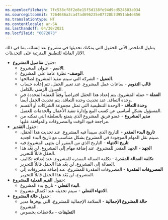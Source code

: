 ```yaml
---
ms.openlocfilehash: 7fc538cf8f2e8e15f5d138fe94d9cd524503a034
ms.sourcegitcommit: 7264686a3ca47ad696235e87720b7d951ab4e856
ms.translationtype: HT
ms.contentlocale: ar-SA
ms.lasthandoff: 04/30/2021
ms.locfileid: "6072873"
---
```

يتناول الملخص الآتي الحقول التي يمكنك تحديثها في مشروع بعد إنشائه، بما في ذلك الآثار القابلة للتطبيق المترتبة على التحديثات.

- حقول **تفاصيل المشروع**:
    - **الاسم** - عنوان المشروع.
    - **الوصف**- نظرة عامة على المشروع.
    - **العميل** - الشركة التي سيتم تنفيذ المشروع لصالحها.
    - **قالب التقويم** - ساعات عمل المشروع. عند تغيير الحقل، تتم إعادة حساب الجدول الزمني بالكامل.
    - **العملة** – عملة المشروع. يتم إعداد هذا الحقل افتراضياً وفقاً للعملة المحددة في وحدة التعاقد. عند تحديث وحدة التعاقد، يتم تحديث الحقل أيضاً.
    - **وحدة التعاقد** - الوحدة التنظيمية التي تمثل مجموعة الشركات أو القسم المسؤول بشكلٍ أساسي عن كسب البيع وإدارة تنفيذ الأعمال والخدمات للعميل.
    - **مدير المشروع** - عضو فريق المشروع الذي يتمتع بالسلطة التي تمكنه من مراجعة قيود الوقت والمصروفات والموافقة عليها.
- حقول **التقدير**:
    - **تاريخ البدء المقدر** - التاريخ الذي سيبدأ فيه المشروع. عند تحديث هذا الحقل، سيتم نقل المهام الموجودة في المشروع بشكل متناسب مع تاريخ البدء الجديد.
    - **تاريخ الانتهاء** - التاريخ الذي من المقرر أن ينتهي المشروع فيه.
    - **الجهد** - الجهد المقدر للمشروع. عند إضافة مهام إلى المشروع، لن يَعُد هذا الحقل قابلاً للتحرير.
    - **تكلفة العمالة المقدرة** - تكلفة العمالة المقدرة للمشروع. عند إضافة تكاليف العمالة إلى المشروع، لن يَعُد هذا الحقل قابلاً للتحرير.
    - **المصروفات المقدرة** - المصروفات المقدرة للمشروع. عند إضافة مصروفات إلى المشروع، لن يَعُد هذا الحقل قابلاً للتحرير.
- حقول **القيم الفعلية للمشروع**:
    - **البدء الفعلي** - تاريخ بدء المشروع.
    - **الانتهاء الفعلي** - سيتم تحديثه عند اكتمال مشروع.
- حقول **حالة المشروع**:
    - **حالة المشروع الإجمالية** - السلامة الإجمالية للمشروع، التي يوفرها مدير المشروع.
    - **التعليقات** - ملاحظات بخصوص 
